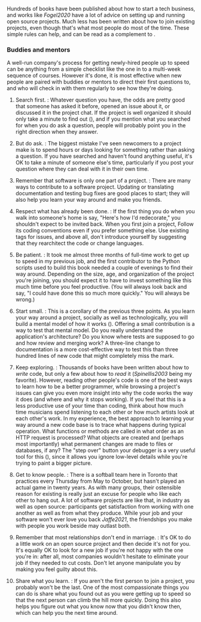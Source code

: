 ---
---

Hundreds of books have been published about how to start a tech business, and
works like <cite>Fogel2020</cite> have a lot of advice on setting up and running
open source projects.  Much less has been written about how to join existing
projects, even though that's what most people do most of the time.  These simple
rules can help, and can be read as a complement to <span x="rules-newcomers"/>.

<div class="callout" markdown="1">

### Buddies and mentors

A well-run company's process for getting newly-hired people up to speed can be
anything from a simple checklist like the one in <span x="onboarding"/> to a
multi-week sequence of courses.  However it's done, it is most effective when
new people are paired with buddies or mentors to direct their first questions
to, and who will check in with them regularly to see how they're doing.

</div>

1.  Search first.
:   Whatever question you have, the odds are pretty good that someone has asked
    it before, opened an issue about it, or discussed it in the project chat.
    If the project is well organized it should only take a minute to find out 
    (<span x="communicate"/>), and if you mention what you searched for when you
    do ask a question, people will probably point you in the right direction
    when they answer.

2.  But do ask.
:   The biggest mistake I've seen newcomers to a project make is to spend hours
    or days looking for something rather than asking a question.  If you have
    searched and haven't found anything useful, it's OK to take a minute of
    someone else's time, particularly if you post your question where they can
    deal with it in their own time.

3.  Remember that software is only one part of a project.
:   There are many ways to contribute to a software project.  Updating or
    translating documentation and testing bug fixes are good places to start;
    they will also help you learn your way around and make you friends.

4.  Respect what has already been done.
:   If the first thing you do when you walk into someone's home is say, "Here's
    how I'd redecorate," you shouldn't expect to be invited back.  When you
    first join a project, Follow its coding conventions even if you prefer
    something else.  Use existing tags for issues, and above all, don't
    introduce yourself by suggesting that they rearchitect the code or change
    languages.

5.  Be patient.
:   It took me almost three months of full-time work to get up to speed in my
    previous job, and the first contributor to the Python scripts used to build
    this book needed a couple of evenings to find their way around.  Depending
    on the size, age, and organization of the project you're joining, you should
    expect it to have to invest something like this much time before you feel
    productive.  (You will always look back and say, "I could have done this so
    much more quickly."  You will always be wrong.)

6.  Start small.
:   This is a corollary of the previous three points.  As you learn your way
    around a project, socially as well as technologically, you will build a
    mental model of how it works (<span x="thinking"/>).  Offering a small
    contribution is a way to test that mental model.  Do you really understand
    the application's architecture?  Do you know where tests are supposed to go
    and how review and merging work?  A three-line change to documentation is a
    more cost-effective way to test this than three hundred lines of new code
    that might completely miss the mark.

7.  Keep exploring.
:   Thousands of books have been written about how to *write* code, but only a
    few about how to *read* it (<cite>Spinellis2003</cite> being my favorite).
    However, reading other people's code is one of the best ways to learn how to
    be a better programmer, while browsing a project's issues can give you even
    more insight into why the code works the way it does (and where and why it
    stops working).  If you feel that this is a less productive use of your time
    than coding, think about how much time musicians spend listening to each
    other or how much artists look at each other's work.  In my experience, the
    best approach to learning your way around a new code base is to trace what
    happens during typical operation.  What functions or methods are called in
    what order as an HTTP request is processed?  What objects are created and
    (perhaps most importantly) what permanent changes are made to files or
    databases, if any?  The "step over" button your debugger is a very useful
    tool for this (<span x="debugging"/>), since it allows you ignore low-level
    details while you're trying to paint a bigger picture.

8.  Get to know people.
:   There is a softball team here in Toronto that practices every Thursday from
    May to October, but hasn't played an actual game in twenty years.  As with
    many groups, their ostensible reason for existing is really just an excuse
    for people who like each other to hang out.  A lot of software projects are
    like that, in industry as well as open source: participants get satisfaction
    from working with one another as well as from what they produce.  While your
    job and your software won't ever love you back <cite>Jaffe2021</cite>, the
    friendships you make with people you work beside may outlast both.

9.  Remember that most relationships don't end in marriage.
:   It's OK to do a little work on an open source project and then decide it's
    not for you.  It's equally OK to look for a new job if you're not happy with
    the one you're in: after all, most companies wouldn't hesitate to eliminate
    your job if they needed to cut costs.  Don't let anyone manipulate you by
    making you feel guilty about this.

10. Share what you learn.
:   If you aren't the first person to join a project, you probably won't be the 
    last.  One of the most compassionate things you can do is share what you
    found out as you were getting up to speed so that the next person can climb
    the hill more quickly.  Doing this also helps you figure out what you know
    now that you didn't know then, which can help you the next time around.
